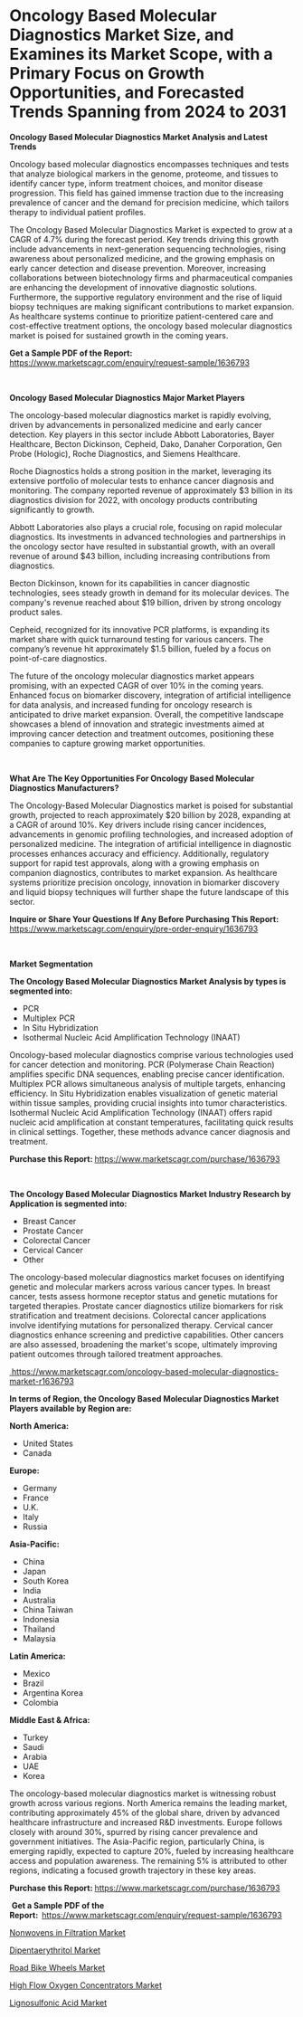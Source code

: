 <p><h1>Oncology Based Molecular Diagnostics Market Size, and Examines its Market Scope, with a Primary Focus on Growth Opportunities, and Forecasted Trends Spanning from 2024 to 2031</h1></p><p><strong>Oncology Based Molecular Diagnostics Market Analysis and Latest Trends</strong></p>
<p><p>Oncology based molecular diagnostics encompasses techniques and tests that analyze biological markers in the genome, proteome, and tissues to identify cancer type, inform treatment choices, and monitor disease progression. This field has gained immense traction due to the increasing prevalence of cancer and the demand for precision medicine, which tailors therapy to individual patient profiles. </p><p>The Oncology Based Molecular Diagnostics Market is expected to grow at a CAGR of 4.7% during the forecast period. Key trends driving this growth include advancements in next-generation sequencing technologies, rising awareness about personalized medicine, and the growing emphasis on early cancer detection and disease prevention. Moreover, increasing collaborations between biotechnology firms and pharmaceutical companies are enhancing the development of innovative diagnostic solutions. Furthermore, the supportive regulatory environment and the rise of liquid biopsy techniques are making significant contributions to market expansion. As healthcare systems continue to prioritize patient-centered care and cost-effective treatment options, the oncology based molecular diagnostics market is poised for sustained growth in the coming years.</p></p>
<p><strong>Get a Sample PDF of the Report:&nbsp;</strong> <a href="https://www.marketscagr.com/enquiry/request-sample/1636793">https://www.marketscagr.com/enquiry/request-sample/1636793</a></p>
<p>&nbsp;</p>
<p><strong>Oncology Based Molecular Diagnostics Major Market Players</strong></p>
<p><p>The oncology-based molecular diagnostics market is rapidly evolving, driven by advancements in personalized medicine and early cancer detection. Key players in this sector include Abbott Laboratories, Bayer Healthcare, Becton Dickinson, Cepheid, Dako, Danaher Corporation, Gen Probe (Hologic), Roche Diagnostics, and Siemens Healthcare.</p><p>Roche Diagnostics holds a strong position in the market, leveraging its extensive portfolio of molecular tests to enhance cancer diagnosis and monitoring. The company reported revenue of approximately $3 billion in its diagnostics division for 2022, with oncology products contributing significantly to growth.</p><p>Abbott Laboratories also plays a crucial role, focusing on rapid molecular diagnostics. Its investments in advanced technologies and partnerships in the oncology sector have resulted in substantial growth, with an overall revenue of around $43 billion, including increasing contributions from diagnostics.</p><p>Becton Dickinson, known for its capabilities in cancer diagnostic technologies, sees steady growth in demand for its molecular devices. The company's revenue reached about $19 billion, driven by strong oncology product sales.</p><p>Cepheid, recognized for its innovative PCR platforms, is expanding its market share with quick turnaround testing for various cancers. The company’s revenue hit approximately $1.5 billion, fueled by a focus on point-of-care diagnostics.</p><p>The future of the oncology molecular diagnostics market appears promising, with an expected CAGR of over 10% in the coming years. Enhanced focus on biomarker discovery, integration of artificial intelligence for data analysis, and increased funding for oncology research is anticipated to drive market expansion. Overall, the competitive landscape showcases a blend of innovation and strategic investments aimed at improving cancer detection and treatment outcomes, positioning these companies to capture growing market opportunities.</p></p>
<p>&nbsp;</p>
<p><strong>What Are The Key Opportunities For Oncology Based Molecular Diagnostics Manufacturers?</strong></p>
<p><p>The Oncology-Based Molecular Diagnostics market is poised for substantial growth, projected to reach approximately $20 billion by 2028, expanding at a CAGR of around 10%. Key drivers include rising cancer incidences, advancements in genomic profiling technologies, and increased adoption of personalized medicine. The integration of artificial intelligence in diagnostic processes enhances accuracy and efficiency. Additionally, regulatory support for rapid test approvals, along with a growing emphasis on companion diagnostics, contributes to market expansion. As healthcare systems prioritize precision oncology, innovation in biomarker discovery and liquid biopsy techniques will further shape the future landscape of this sector.</p></p>
<p><strong>Inquire or Share Your Questions If Any Before Purchasing This Report:</strong> <a href="https://www.marketscagr.com/enquiry/pre-order-enquiry/1636793">https://www.marketscagr.com/enquiry/pre-order-enquiry/1636793</a></p>
<p>&nbsp;</p>
<p><strong>Market Segmentation</strong></p>
<p><strong>The Oncology Based Molecular Diagnostics Market Analysis by types is segmented into:</strong></p>
<p><ul><li>PCR</li><li>Multiplex PCR</li><li>In Situ Hybridization</li><li>Isothermal Nucleic Acid Amplification Technology (INAAT)</li></ul></p>
<p><p>Oncology-based molecular diagnostics comprise various technologies used for cancer detection and monitoring. PCR (Polymerase Chain Reaction) amplifies specific DNA sequences, enabling precise cancer identification. Multiplex PCR allows simultaneous analysis of multiple targets, enhancing efficiency. In Situ Hybridization enables visualization of genetic material within tissue samples, providing crucial insights into tumor characteristics. Isothermal Nucleic Acid Amplification Technology (INAAT) offers rapid nucleic acid amplification at constant temperatures, facilitating quick results in clinical settings. Together, these methods advance cancer diagnosis and treatment.</p></p>
<p><strong>Purchase this Report:&nbsp;</strong><a href="https://www.marketscagr.com/purchase/1636793">https://www.marketscagr.com/purchase/1636793</a></p>
<p>&nbsp;</p>
<p><strong>The Oncology Based Molecular Diagnostics Market Industry Research by Application is segmented into:</strong></p>
<p><ul><li>Breast Cancer</li><li>Prostate Cancer</li><li>Colorectal Cancer</li><li>Cervical Cancer</li><li>Other</li></ul></p>
<p><p>The oncology-based molecular diagnostics market focuses on identifying genetic and molecular markers across various cancer types. In breast cancer, tests assess hormone receptor status and genetic mutations for targeted therapies. Prostate cancer diagnostics utilize biomarkers for risk stratification and treatment decisions. Colorectal cancer applications involve identifying mutations for personalized therapy. Cervical cancer diagnostics enhance screening and predictive capabilities. Other cancers are also assessed, broadening the market's scope, ultimately improving patient outcomes through tailored treatment approaches.</p></p>
<p><a href="https://www.marketscagr.com/oncology-based-molecular-diagnostics-market-r1636793">&nbsp;https://www.marketscagr.com/oncology-based-molecular-diagnostics-market-r1636793</a></p>
<p><strong>In terms of Region, the Oncology Based Molecular Diagnostics Market Players available by Region are:</strong></p>
<p>
    <p> <strong> North America: </strong>
        <ul>
            <li>United States</li>
            <li>Canada</li>
        </ul>
        </p> 
    <p> <strong> Europe: </strong>
        <ul>
            <li>Germany</li>
            <li>France</li>
            <li>U.K.</li>
            <li>Italy</li>
            <li>Russia</li>
        </ul>
        </p> 
    <p> <strong> Asia-Pacific: </strong>
        <ul>
            <li>China</li>
            <li>Japan</li>
            <li>South Korea</li>
            <li>India</li>
            <li>Australia</li>
            <li>China Taiwan</li>
            <li>Indonesia</li>
            <li>Thailand</li>
            <li>Malaysia</li>
        </ul>
        </p> 
    <p> <strong> Latin America: </strong>
        <ul>
            <li>Mexico</li>
            <li>Brazil</li>
            <li>Argentina Korea</li>
            <li>Colombia</li>
        </ul>
        </p> 
    <p> <strong> Middle East & Africa: </strong>
        <ul>
            <li>Turkey</li>
            <li>Saudi</li>
            <li>Arabia</li>
            <li>UAE</li>
            <li>Korea</li>
        </ul>
    </p>
    </p>
<p><p>The oncology-based molecular diagnostics market is witnessing robust growth across various regions. North America remains the leading market, contributing approximately 45% of the global share, driven by advanced healthcare infrastructure and increased R&D investments. Europe follows closely with around 30%, spurred by rising cancer prevalence and government initiatives. The Asia-Pacific region, particularly China, is emerging rapidly, expected to capture 20%, fueled by increasing healthcare access and population awareness. The remaining 5% is attributed to other regions, indicating a focused growth trajectory in these key areas.</p></p>
<p><strong>Purchase this Report: </strong><a href="https://www.marketscagr.com/purchase/1636793">https://www.marketscagr.com/purchase/1636793</a></p>
<p>&nbsp;<strong>Get a Sample PDF of the Report:&nbsp;&nbsp;</strong><a href="https://www.marketscagr.com/enquiry/request-sample/1636793">https://www.marketscagr.com/enquiry/request-sample/1636793</a></p>
<p><strong></strong></p>
<p><p><a href="https://medium.com/@lamarledner2023/nonwovens-in-filtration-market-outlook-market-share-analysis-growth-trends-market-forecasts-90f9b1bb553f">Nonwovens in Filtration Market</a></p><p><a href="https://www.linkedin.com/pulse/global-dipentaerythritol-market-share-growth-opportunities-ceerf?trackingId=DhebFOisQ%2BuPlqL%2FslCXNA%3D%3D">Dipentaerythritol Market</a></p><p><a href="https://issuu.com/reportprime-2/docs/road-bike-wheels-market-size-2030.p_987138bdd6fbc0">Road Bike Wheels Market</a></p><p><a href="https://medium.com/@donaldshaw1965/global-high-flow-oxygen-concentrators-market-analysis-trends-forecasts-and-growth-opportunities-7c602e9215f9?postPublishedType=repub">High Flow Oxygen Concentrators Market</a></p><p><a href="https://www.linkedin.com/pulse/role-lignosulfonic-acid-market-applications-surfactantpesticide-8qhde?trackingId=FfrHTXrfSzSCcw%2FnK52E8Q%3D%3D">Lignosulfonic Acid Market</a></p></p>